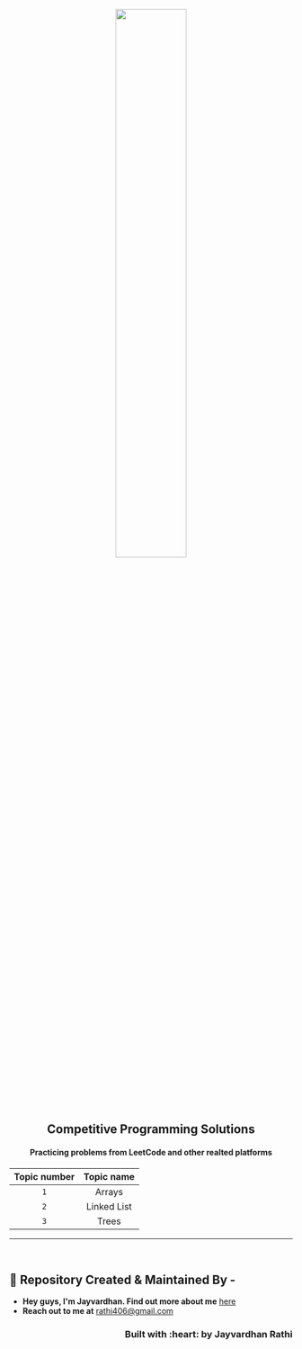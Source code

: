 <p align="center">
    <a href="https://jayvardhanrathi.tech">
	<img src="https://user-images.githubusercontent.com/39644109/110592126-e6fc2700-819f-11eb-9ca5-8827418963c7.png" width=50%/>
</a>
<h2 align="center"> Competitive Programming Solutions </h2>
<h4 align="center">Practicing problems from LeetCode and other realted platforms <h4>

</p>

<center>

| Topic number | Topic name  |
| :----------: | :---------: |
|     `1`      |   Arrays    |
|     `2`      | Linked List |
|     `3`      |    Trees    |

</center>

<hr>
<br>

## :man: Repository Created & Maintained By -

- **Hey guys, I'm Jayvardhan. Find out more about me** [ here](https://linkedin.com/in/rathi406)
- **Reach out to me at** [rathi406@gmail.com](rathi406@gmail.com)

<h3 align="right">Built with :heart: by Jayvardhan Rathi</h3>
